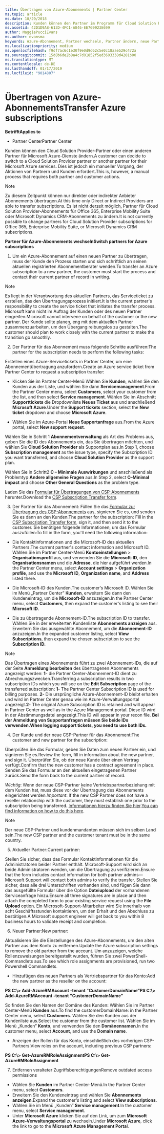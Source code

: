 ```yaml
---
title: Übertragen von Azure-Abonnements | Partner Center
ms.topic: article
ms.date: 10/29/2018
description: Kunden können den Partner im Programm für Cloud Solution Provider ändern, den sie für Microsoft Azure-Dienste verwenden möchten. Dies ist jedoch ein manueller Vorgang, der Aktionen von Partnern und Kunden erfordert.
ms.assetid: 42D1D9AB-613D-4FC1-A846-EE769923E699
author: MaggiePucciEvans
ms.author: evansma
keywords: Azure-Abonnement, Partner wechseln, Partner ändern, neue Partner, andere Partner
ms.localizationpriority: medium
ms.openlocfilehash: f9df7ac6c1e30f9e0d9d62c5e0c18aae529c472a
ms.sourcegitcommit: 15d8b6de2b8a4c7d01852f5ed3603338d4281b00
ms.translationtype: MT
ms.contentlocale: de-DE
ms.lasthandoff: 01/17/2019
ms.locfileid: "9014807"
---
```

# <a name="transfer-azure-subscriptions"></a><span data-ttu-id="84171-105">Übertragen von Azure-Abonnements</span><span class="sxs-lookup"><span data-stu-id="84171-105">Transfer Azure subscriptions</span></span> 

**<span data-ttu-id="84171-106">Betrifft</span><span class="sxs-lookup"><span data-stu-id="84171-106">Applies to</span></span>**

-  <span data-ttu-id="84171-107">Partner Center</span><span class="sxs-lookup"><span data-stu-id="84171-107">Partner Center</span></span>

<span data-ttu-id="84171-108">Kunden können den Cloud Solution Provider-Partner oder einen anderen Partner für Microsoft Azure-Dienste ändern.</span><span class="sxs-lookup"><span data-stu-id="84171-108">A customer can decide to switch to a Cloud Solution Provider partner or another partner for their Microsoft Azure services.</span></span> <span data-ttu-id="84171-109">Dies ist jedoch ein manueller Vorgang, der Aktionen von Partnern und Kunden erfordert.</span><span class="sxs-lookup"><span data-stu-id="84171-109">This is, however, a manual process that requires both partner and customer actions.</span></span>

>[!Note]  
><span data-ttu-id="84171-110">Zu diesem Zeitpunkt können nur direkter oder indirekter Anbieter Abonnements übertragen.</span><span class="sxs-lookup"><span data-stu-id="84171-110">At this time only Direct or Indirect Providers are able to transfer subscriptions.</span></span>
><span data-ttu-id="84171-111">Es ist nicht derzeit möglich, Partner für Cloud Solution Provider-Abonnements für Office 365, Enterprise Mobility Suite oder Microsoft Dynamics CRM-Abonnements zu ändern.</span><span class="sxs-lookup"><span data-stu-id="84171-111">It is not currently possible to change partners for Cloud Solution Provider subscriptions for Office 365, Enterprise Mobility Suite, or Microsoft Dynamics CRM subscriptions.</span></span>



**<span data-ttu-id="84171-112">Partner für Azure-Abonnements wechseln</span><span class="sxs-lookup"><span data-stu-id="84171-112">Switch partners for Azure subscriptions</span></span>**

1. <span data-ttu-id="84171-113">Um ein Azure-Abonnement auf einen neuen Partner zu übertragen, muss der Kunde den Prozess starten und sich schriftlich an seinen aktuellen registrierten Abonnementberater wenden.</span><span class="sxs-lookup"><span data-stu-id="84171-113">To transfer an Azure subscription to a new partner, the customer must start the process and contact their current partner of record in writing.</span></span> 
>[!Note]
><span data-ttu-id="84171-114">Es liegt in der Verantwortung des aktuellen Partners, das Serviceticket zu erstellen, das den Übertragungsprozess initiiert.</span><span class="sxs-lookup"><span data-stu-id="84171-114">It is the current partner's responsibility to create the service ticket that initiates the transfer process.</span></span> <span data-ttu-id="84171-115">Microsoft kann nicht im Auftrag der Kunden oder des neuen Partner eingreifen.</span><span class="sxs-lookup"><span data-stu-id="84171-115">Microsoft cannot intervene on behalf of the customer or the new partner.</span></span> <span data-ttu-id="84171-116">Der Kunde sollte planen, eng mit dem aktuellen Partner zusammenzuarbeiten, um den Übergang reibungslos zu gestalten.</span><span class="sxs-lookup"><span data-stu-id="84171-116">The customer should plan to work closely with the current partner to make the transition go smoothly.</span></span>

2. <span data-ttu-id="84171-117">Der Partner für das Abonnement muss folgende Schritte ausführen:</span><span class="sxs-lookup"><span data-stu-id="84171-117">The partner for the subscription needs to perform the following tasks:</span></span>

<span data-ttu-id="84171-118">Erstellen eines Azure-Servicetickets in Partner Center, um eine Abonnementübertragung anzufordern.</span><span class="sxs-lookup"><span data-stu-id="84171-118">Create an Azure service ticket from Partner Center to request a subscription transfer:</span></span>
-   <span data-ttu-id="84171-119">Klicken Sie im Partner Center-Menü Wählen Sie **Kunden**, wählen Sie den Kunden aus der Liste, und wählen Sie dann **Servicemanagement**.</span><span class="sxs-lookup"><span data-stu-id="84171-119">From the Partner Center menu, select **Customers**, select your customer from the list, and then select **Service management**.</span></span> <span data-ttu-id="84171-120">Wählen Sie im Abschnitt **Supporttickets** die Dropdownliste **Neues Ticket** aus und anschließend **Microsoft Azure**.</span><span class="sxs-lookup"><span data-stu-id="84171-120">Under the **Support tickets** section, select the **New ticket** dropdown and choose **Microsoft Azure**.</span></span>

-   <span data-ttu-id="84171-121">Wählen Sie im Azure-Portal **Neue Supportanfrage** aus.</span><span class="sxs-lookup"><span data-stu-id="84171-121">From the Azure portal, select **New support request**.</span></span>

<span data-ttu-id="84171-122">Wählen Sie in Schritt 1 **Abonnementverwaltung** als Art des Problems aus, geben Sie die ID des Abonnements ein, das Sie übertragen möchten, und wählen Sie **Cloud Solution Provider** als Supportplan aus.</span><span class="sxs-lookup"><span data-stu-id="84171-122">In Step 1, choose **Subscription management** as the issue type, specify the Subscription ID you want transferred, and choose **Cloud Solution Provider** as the support plan.</span></span>

<span data-ttu-id="84171-123">Wählen Sie in Schritt2 **C – Minimale Auswirkungen** und anschließend als Problemtyp **Andere allgemeine Fragen** aus.</span><span class="sxs-lookup"><span data-stu-id="84171-123">In Step 2, select **C–Minimal impact** and choose **Other General Questions** as the problem type.</span></span>

<span data-ttu-id="84171-124">Laden Sie das [Formular für Übertragungen von CSP-Abonnements](https://assets.windowsphone.com/5222c408-e546-4e01-b72a-2ec7d4c43d57/CSP_Subscription_Transfer_Form_Azure_InvariantCulture_Default.zip) herunter.</span><span class="sxs-lookup"><span data-stu-id="84171-124">Download the [CSP Subscription Transfer form](https://assets.windowsphone.com/5222c408-e546-4e01-b72a-2ec7d4c43d57/CSP_Subscription_Transfer_Form_Azure_InvariantCulture_Default.zip).</span></span>

3. <span data-ttu-id="84171-125">Der Partner für das Abonnement: Füllen Sie das [Formular zur Übertragung des CSP-Abonnements](https://assets.windowsphone.com/5222c408-e546-4e01-b72a-2ec7d4c43d57/CSP_Subscription_Transfer_Form_Azure_InvariantCulture_Default.zip) aus, signieren Sie es, und senden Sie es dann an den Kunden.</span><span class="sxs-lookup"><span data-stu-id="84171-125">The partner for the subscription: Fill in the [CSP Subscription Transfer form](https://assets.windowsphone.com/5222c408-e546-4e01-b72a-2ec7d4c43d57/CSP_Subscription_Transfer_Form_Azure_InvariantCulture_Default.zip), sign it, and then send it to the customer.</span></span> <span data-ttu-id="84171-126">Sie benötigen folgende Informationen, um das Formular auszufüllen:</span><span class="sxs-lookup"><span data-stu-id="84171-126">To fill in the form, you'll need the following information:</span></span>

- <span data-ttu-id="84171-127">Die Kontaktinformationen und die Microsoft-ID des aktuellen Partners.</span><span class="sxs-lookup"><span data-stu-id="84171-127">The current partner's contact information and Microsoft ID.</span></span> <span data-ttu-id="84171-128">Wählen Sie im Partner Center-Menü **Kontoeinstellungen** &gt; **Organisationsprofil** aus, und verwenden Sie die **Microsoft-ID**, den **Organisationsnamen** und die **Adresse**, die hier aufgeführt werden.</span><span class="sxs-lookup"><span data-stu-id="84171-128">In the Partner Center menu, select **Account settings** &gt; **Organization profile**, and use the **Microsoft ID**, **Organization name**, and **Address** listed there.</span></span>

- <span data-ttu-id="84171-129">Die Microsoft-ID des Kunden.</span><span class="sxs-lookup"><span data-stu-id="84171-129">The customer's Microsoft ID.</span></span> <span data-ttu-id="84171-130">Wählen Sie im Menü „Partner Center” **Kunden**, erweitern Sie dann den Kundeneintrag, um die **Microsoft-ID** anzuzeigen.</span><span class="sxs-lookup"><span data-stu-id="84171-130">In the Partner Center menu, select **Customers**, then expand the customer's listing to see their **Microsoft ID**.</span></span>

- <span data-ttu-id="84171-131">Die zu übertragende Abonnement-ID.</span><span class="sxs-lookup"><span data-stu-id="84171-131">The subscription ID to transfer.</span></span> <span data-ttu-id="84171-132">Wählen Sie in der erweiterten Kundenliste **Abonnements anzeigen** aus. Erweitern Sie das ausgewählte Abonnement, um die **Abonnement-ID** anzuzeigen.</span><span class="sxs-lookup"><span data-stu-id="84171-132">In the expanded customer listing, select **View Subscriptions**, then expand the chosen subscription to see the **Subscription ID**.</span></span>

>[!Note]
><span data-ttu-id="84171-133">Das Übertragen eines Abonnements führt zu zwei Abonnement-IDs, die auf der Seite **Anmeldung bearbeiten** des übertragenen Abonnements angezeigt werden: **1**- die Partner Center-Abonnement-ID dient zu Abrechnungszwecken.</span><span class="sxs-lookup"><span data-stu-id="84171-133">Transferring a subscription results in two subscription IDs which you will see on the **Edit Subscription** page of the transferred subscription: **1**- The Partner Center Subscription ID is used for billing purposes.</span></span> 
<span data-ttu-id="84171-134">**2**- Die ursprüngliche Azure-Abonnement-ID bleibt erhalten und wird im Partner Center genau wie im Azure-Verwaltungsportal angezeigt.</span><span class="sxs-lookup"><span data-stu-id="84171-134">**2**-  The original Azure Subscription ID is retained and will appear in Partner Center as well as in the Azure Management portal.</span></span> <span data-ttu-id="84171-135">Diese ID wird in der Abstimmungsdatei angezeigt.</span><span class="sxs-lookup"><span data-stu-id="84171-135">This ID will appear in your recon file.</span></span>  **<span data-ttu-id="84171-136">Bei der Anmeldung von Supportanfragen müssen Sie beide IDs verwenden.</span><span class="sxs-lookup"><span data-stu-id="84171-136">When logging support tickets, you need to use both IDs.</span></span>**

4. <span data-ttu-id="84171-137">Der Kunde und der neue CSP-Partner für das Abonnement:</span><span class="sxs-lookup"><span data-stu-id="84171-137">The customer and new partner for the subscription:</span></span>

<span data-ttu-id="84171-138">Überprüfen Sie das Formular, geben Sie Daten zum neuen Partner ein, und signieren Sie es.</span><span class="sxs-lookup"><span data-stu-id="84171-138">Review the form, fill in information about the new partner, and sign it.</span></span> <span data-ttu-id="84171-139">Überprüfen Sie, ob der neue Kunde über einen Vertrag verfügt.</span><span class="sxs-lookup"><span data-stu-id="84171-139">Confirm that the new customer has a contract agreement in place.</span></span> <span data-ttu-id="84171-140">Senden Sie das Formular an den aktuellen eingetragenen Partner zurück.</span><span class="sxs-lookup"><span data-stu-id="84171-140">Send the form back to the current partner of record.</span></span>

<span data-ttu-id="84171-141">*Wichtig*: Wenn der neue CSP-Partner keine Vertriebspartnerbeziehung mit dem Kunden hat, muss diese vor der Übertragung des Abonnements eingerichtet werden.</span><span class="sxs-lookup"><span data-stu-id="84171-141">*Important*: If the new CSP Partner does not have a reseller relationship with the customer, they must establish one prior to the subscription being transferred.</span></span> <span data-ttu-id="84171-142">[Informationen hierzu finden Sie hier](request-a-relationship-with-a-customer.md).</span><span class="sxs-lookup"><span data-stu-id="84171-142">[You can find information on how to do this here](request-a-relationship-with-a-customer.md).</span></span>

>[!Note]
><span data-ttu-id="84171-143">Der neue CSP-Partner und kundenmandanten müssen sich im selben Land sein.</span><span class="sxs-lookup"><span data-stu-id="84171-143">The new CSP partner and the customer tenant must be in the same country.</span></span> 

5. <span data-ttu-id="84171-144">Aktueller Partner:</span><span class="sxs-lookup"><span data-stu-id="84171-144">Current partner:</span></span>

<span data-ttu-id="84171-145">Stellen Sie sicher, dass das Formular Kontaktinformationen für die Administratoren beider Partner enthält. Microsoft-Support wird sich an beide Administratoren wenden, um die Übertragung zu verifizieren.</span><span class="sxs-lookup"><span data-stu-id="84171-145">Ensure that the form includes contact information for both partner admins—Microsoft Support will contact both admins to verify the transfer.</span></span> <span data-ttu-id="84171-146">Stellen Sie sicher, dass alle drei Unterschriften vorhanden sind, und fügen Sie dann das ausgefüllte Formular über die Option **Dateiupload** der vorhandenen Serviceanfrage hinzu.</span><span class="sxs-lookup"><span data-stu-id="84171-146">Ensure all three signatures are in place and then attach the completed form to your existing service request using the **File Upload** option.</span></span> <span data-ttu-id="84171-147">Ein Microsoft-Support-Mitarbeiter wird Sie innerhalb von acht Geschäftsstunden kontaktieren, um den Erhalt und den Abschluss zu bestätigen.</span><span class="sxs-lookup"><span data-stu-id="84171-147">A Microsoft support engineer will get back to you within 8 business hours to validate receipt and completion.</span></span>

6. <span data-ttu-id="84171-148">Neuer Partner:</span><span class="sxs-lookup"><span data-stu-id="84171-148">New partner:</span></span>

<span data-ttu-id="84171-149">Aktualisieren Sie die Einstellungen des Azure-Abonnements, um den alten Partner aus dem Konto zu entfernen.</span><span class="sxs-lookup"><span data-stu-id="84171-149">Update the Azure subscription settings to remove the old partner from the account.</span></span> <span data-ttu-id="84171-150">Um anzuzeigen, welche Rollenzuweisungen bereitgestellt wurden, führen Sie zwei PowerShell-Commandlets aus.</span><span class="sxs-lookup"><span data-stu-id="84171-150">To see which role assignments are provisioned, run two Powershell Commandlets.</span></span>

-   <span data-ttu-id="84171-151">Hinzufügen des neuen Partners als Vertriebspartner für das Konto:</span><span class="sxs-lookup"><span data-stu-id="84171-151">Add the new partner as the reseller on the account:</span></span>

**<span data-ttu-id="84171-152">PS C:\\&gt; Add-AzureRMAccount -tenant "CustomerDomainName"</span><span class="sxs-lookup"><span data-stu-id="84171-152">PS C:\\&gt; Add-AzureRMAccount -tenant "CustomerDomainName"</span></span>**

<span data-ttu-id="84171-153">So finden Sie den Namen der Domäne des Kunden: Wählen Sie im Partner Center-Menü **Kunden** aus.</span><span class="sxs-lookup"><span data-stu-id="84171-153">To find the customerDomainName: in the Partner Center menu, select **Customers**.</span></span> <span data-ttu-id="84171-154">Wählen Sie den Kunden aus der Kundenliste aus.</span><span class="sxs-lookup"><span data-stu-id="84171-154">Select the customer from the customer list.</span></span> <span data-ttu-id="84171-155">Wählen Sie im Menü „Kunden” **Konto**, und verwenden Sie den **Domänennamen**.</span><span class="sxs-lookup"><span data-stu-id="84171-155">In the customer menu, select **Account**, and use the **Domain name**.</span></span>

-   <span data-ttu-id="84171-156">Anzeigen der Rollen für das Konto, einschließlich des vorherigen CSP-Partners:</span><span class="sxs-lookup"><span data-stu-id="84171-156">View roles on the account, including previous CSP partners:</span></span>

**<span data-ttu-id="84171-157">PS C:\\&gt; Get-AzureRMRoleAssignment</span><span class="sxs-lookup"><span data-stu-id="84171-157">PS C:\\&gt; Get-AzureRMRoleAssignment</span></span>**

7. <span data-ttu-id="84171-158">Entfernen veralteter Zugriffsberechtigungen</span><span class="sxs-lookup"><span data-stu-id="84171-158">Remove outdated access permissions</span></span>

-  <span data-ttu-id="84171-159">Wählen Sie **Kunden** im Partner Center-Menü.</span><span class="sxs-lookup"><span data-stu-id="84171-159">In the Partner Center menu, select **Customers**.</span></span> 
-  <span data-ttu-id="84171-160">Erweitern Sie den Kundeneintrag und wählen Sie **Abonnements anzeigen**.</span><span class="sxs-lookup"><span data-stu-id="84171-160">Expand the customer's listing and select **View subscriptions**.</span></span> 
-  <span data-ttu-id="84171-161">Wählen Sie im Menü „Kunden” **Service management**.</span><span class="sxs-lookup"><span data-stu-id="84171-161">In the customer menu, select **Service management**.</span></span> 
-  <span data-ttu-id="84171-162">Unter **Microsoft Azure** klicken Sie auf den Link, um zum **Microsoft Azure-Verwaltungsportal** zu wechseln.</span><span class="sxs-lookup"><span data-stu-id="84171-162">Under **Microsoft Azure**, click the link to go to the **Microsoft Azure Management Portal**.</span></span>

 

 



